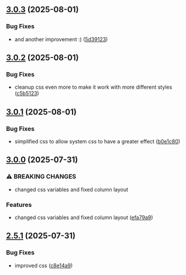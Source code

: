 ## [3.0.3](https://github.com/tearoom1/uniform-contact-block/compare/v3.0.2...v3.0.3) (2025-08-01)


### Bug Fixes

* and another improvement :) ([5d39123](https://github.com/tearoom1/uniform-contact-block/commit/5d39123b764bcf38a2657cb8100d90062c4359fb))

## [3.0.2](https://github.com/tearoom1/uniform-contact-block/compare/v3.0.1...v3.0.2) (2025-08-01)


### Bug Fixes

* cleanup css even more to make it work with more different styles ([c5b5123](https://github.com/tearoom1/uniform-contact-block/commit/c5b5123f6db7984efa63ca5de645646baa538c2f))

## [3.0.1](https://github.com/tearoom1/uniform-contact-block/compare/v3.0.0...v3.0.1) (2025-08-01)


### Bug Fixes

* simplified css to allow system css to have a greater effect ([b0e1c80](https://github.com/tearoom1/uniform-contact-block/commit/b0e1c80baf8442e5338a5e88bec65210af39f7d7))

## [3.0.0](https://github.com/tearoom1/uniform-contact-block/compare/v2.5.1...v3.0.0) (2025-07-31)


### ⚠ BREAKING CHANGES

* changed css variables and fixed column layout

### Features

* changed css variables and fixed column layout ([efa79a9](https://github.com/tearoom1/uniform-contact-block/commit/efa79a9f6a2a7a773e5898fea406f93fea6f0a5b))

## [2.5.1](https://github.com/tearoom1/uniform-contact-block/compare/v2.5.0...v2.5.1) (2025-07-31)


### Bug Fixes

* improved css ([c8e14a9](https://github.com/tearoom1/uniform-contact-block/commit/c8e14a90cbae0370f08c7fae689def909d1064a8))

